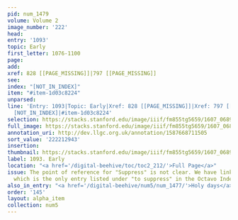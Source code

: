 ```yaml
---
pid: num_1479
volume: Volume 2
image_number: '222'
head:
entry: '1093'
topic: Early
first_letter: 1076-1100
page:
add:
xref: 828 [[PAGE_MISSING]]|797 [[PAGE_MISSING]]
see:
index: "[NOT_IN_INDEX]"
item: "#item-1d03c8224"
unparsed:
line: 'Entry: 1093|Topic: Early|Xref: 828 [[PAGE_MISSING]]|Xref: 797 [[PAGE_MISSING]]|Index:
  [NOT_IN_INDEX]|#item-1d03c8224'
selection: https://stacks.stanford.edu/image/iiif/fm855tg5659/1607_0689/885,2943,2426,324/full/0/default.jpg
full_image: https://stacks.stanford.edu/image/iiif/fm855tg5659/1607_0689/full/full/0/default.jpg
annotation_uri: http://dev.llgc.org.uk/annotation/1587668711505
sort_value: '222212943'
insertion:
thumbnail: https://stacks.stanford.edu/image/iiif/fm855tg5659/1607_0689/885,2943,600,180/250,/0/default.jpg
label: 1093. Early
location: "<a href='/digital-beehive/toc/toc2_212/'>Full Page</a>"
issue: The point of reference for "Suppress" is not clear. We have linked to 828 [[PAGE_MISSING]],
  which is the only entry listed under "to suppress" in the Octavo Index.
also_in_entry: "<a href='/digital-beehive/num5/num_1477/'>Holy days</a>|<a href='/digital-beehive/num5/num_1478/'>Soon</a>"
order: '145'
layout: alpha_item
collection: num5
---
```

